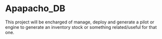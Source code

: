 # Apapacho_DB
This project will be encharged of manage, deploy and generate a pilot or engine to generate an inventory stock or something related/useful for that one.
